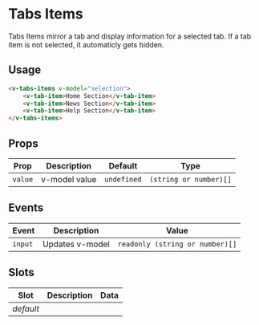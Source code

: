 # Tabs Items

Tabs Items mirror a tab and display information for a selected tab. If a tab item is not selected, it automaticly gets
hidden.

## Usage

```html
<v-tabs-items v-model="selection">
	<v-tab-item>Home Section</v-tab-item>
	<v-tab-item>News Section</v-tab-item>
	<v-tab-item>Help Section</v-tab-item>
</v-tabs-items>
```

## Props

| Prop    | Description   | Default     | Type                   |
| ------- | ------------- | ----------- | ---------------------- |
| `value` | v-model value | `undefined` | `(string or number)[]` |

## Events

| Event   | Description     | Value                           |
| ------- | --------------- | ------------------------------- |
| `input` | Updates v-model | `readonly (string or number)[]` |

## Slots

| Slot      | Description | Data |
| --------- | ----------- | ---- |
| _default_ |             |      |
